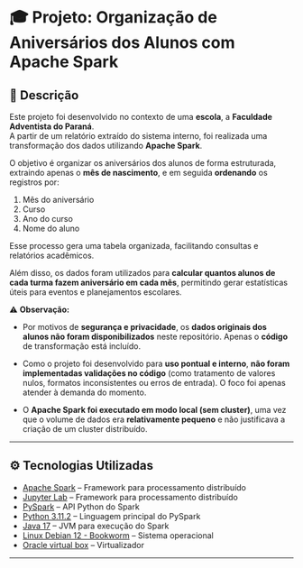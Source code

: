 # 🎓 Projeto: Organização de Aniversários dos Alunos com Apache Spark

## 📖 Descrição
Este projeto foi desenvolvido no contexto de uma **escola**, a **Faculdade Adventista do Paraná**.  
A partir de um relatório extraído do sistema interno, foi realizada uma transformação dos dados utilizando **Apache Spark**.  

O objetivo é organizar os aniversários dos alunos de forma estruturada, extraindo apenas o **mês de nascimento**, e em seguida **ordenando** os registros por:
1. Mês do aniversário  
2. Curso  
3. Ano do curso  
4. Nome do aluno  

Esse processo gera uma tabela organizada, facilitando consultas e relatórios acadêmicos.

Além disso, os dados foram utilizados para **calcular quantos alunos de cada turma fazem aniversário em cada mês**, permitindo gerar estatísticas úteis para eventos e planejamentos escolares.  

⚠️ **Observação:**  
- Por motivos de **segurança e privacidade**, os **dados originais dos alunos não foram disponibilizados** neste repositório. Apenas o **código** de transformação está incluído.

- Como o projeto foi desenvolvido para **uso pontual e interno**, **não foram implementadas validações no código** (como tratamento de valores nulos, formatos inconsistentes ou erros de entrada). O foco foi apenas atender à demanda do momento.  

- O **Apache Spark foi executado em modo local (sem cluster)**, uma vez que o volume de dados era **relativamente pequeno** e não justificava a criação de um cluster distribuído.  
---

## ⚙️ Tecnologias Utilizadas
- [Apache Spark](https://spark.apache.org/) – Framework para processamento distribuído
- [Jupyter Lab](https://jupyter.org/install) – Framework para processamento distribuído
- [PySpark](https://spark.apache.org/docs/latest/api/python/) – API Python do Spark
- [Python 3.11.2](https://www.python.org/) – Linguagem principal do PySpark
- [Java 17](https://www.java.com/pt-BR/) – JVM para execução do Spark
- [Linux Debian 12 - Bookworm](https://www.debian.org/releases/bookworm/) – Sistema operacional
- [Oracle virtual box](https://www.virtualbox.org/) – Virtualizador

---